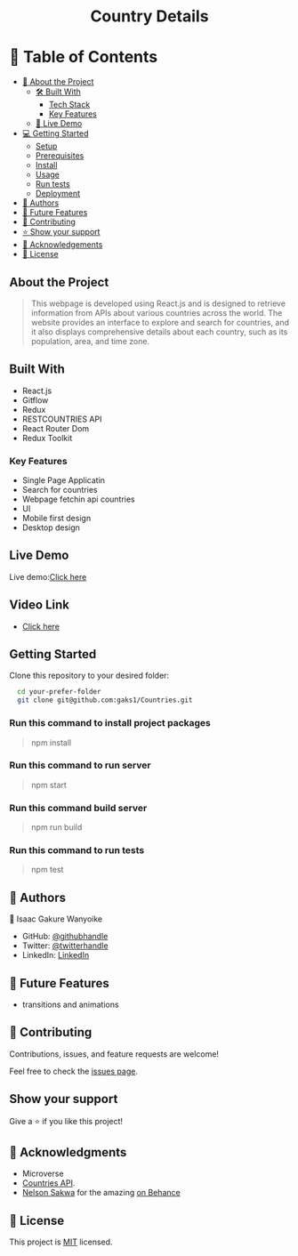 <div align="center">
  

  <h1><b>Country Details</b></h1>

</div>

# 📗 Table of Contents

- [📖 About the Project](#about-project)
  - [🛠 Built With](#built-with)
    - [Tech Stack](#tech-stack)
    - [Key Features](#key-features)
  - [🚀 Live Demo](#live-demo)
- [💻 Getting Started](#getting-started)
  - [Setup](#setup)
  - [Prerequisites](#prerequisites)
  - [Install](#install)
  - [Usage](#usage)
  - [Run tests](#run-tests)
  - [Deployment](#triangular_flag_on_post-deployment)
- [👥 Authors](#authors)
- [🔭 Future Features](#future-features)
- [🤝 Contributing](#contributing)
- [⭐️ Show your support](#support)
- [🙏 Acknowledgements](#acknowledgements)
- [📝 License](#license)

## About the Project

> This webpage is developed using React.js and is designed to retrieve information from APIs about various countries across the world. The website provides an interface to explore and search for countries, and it also displays comprehensive details about each country, such as its population, area, and time zone.

## Built With

- React.js
- Gitflow
- Redux
- RESTCOUNTRIES API
- React Router Dom
- Redux Toolkit

### Key Features

- Single Page Applicatin
- Search for countries
- Webpage fetchin api countries
- UI
- Mobile first design
- Desktop design

## Live Demo

Live demo:[Click here](https://country-details.onrender.com/)

## Video Link

- [Click here]()

## Getting Started

Clone this repository to your desired folder:

```sh
  cd your-prefer-folder
  git clone git@github.com:gaks1/Countries.git
```

### Run this command to install project packages

> npm install

### Run this command to run server

> npm start

### Run this command build server

> npm run build

### Run this command to run tests

> npm test

## 👥 Authors <a name="authors"></a>



👤  Isaac Gakure Wanyoike

 - GitHub: [@githubhandle](https://github.com/gaks1)
 - Twitter: [@twitterhandle](https://twitter.com/bopplov)
-  LinkedIn: [LinkedIn](https://www.linkedin.com/in/isaac-wanyoike-1841a8172/)

## 🔭 Future Features

- transitions and animations
## 🤝 Contributing <a name="contributing"></a>

Contributions, issues, and feature requests are welcome!

Feel free to check the [issues page](https://github.com/gaks1/Countries/issues).

## Show your support

Give a ⭐️ if you like this project!

## 🙏 Acknowledgments

- Microverse
- [Countries API](https://restcountries.com/v3.1/all).
- [ Nelson Sakwa](https://www.behance.net/sakwadesignstudio) for the amazing [on Behance](<https://www.behance.net/gallery/31579789/Ballhead-App-(Free-PSDs)>)

## 📝 License

This project is [MIT](./LICENSE) licensed.
